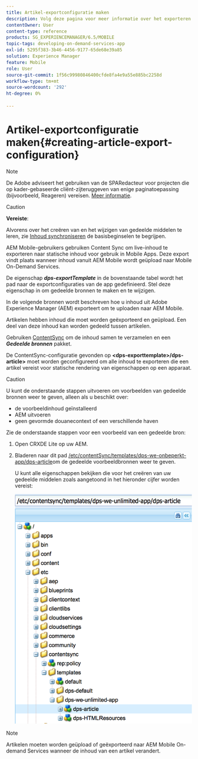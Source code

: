 ```yaml
---
title: Artikel-exportconfiguratie maken
description: Volg deze pagina voor meer informatie over het exporteren van inhoud van Adobe Experience Manager (AEM) voor uploaden naar AEM Mobile.
contentOwner: User
content-type: reference
products: SG_EXPERIENCEMANAGER/6.5/MOBILE
topic-tags: developing-on-demand-services-app
exl-id: 5295f383-3b46-4456-9177-65de68e39a85
solution: Experience Manager
feature: Mobile
role: User
source-git-commit: 1f56c99980846400cfde8fa4e9a55e885bc2258d
workflow-type: tm+mt
source-wordcount: '292'
ht-degree: 0%

---
```


# Artikel-exportconfiguratie maken{#creating-article-export-configuration}

>[!NOTE]
>
>De Adobe adviseert het gebruiken van de SPARedacteur voor projecten die op kader-gebaseerde cliënt-zijteruggeven van enige paginatoepassing (bijvoorbeeld, Reageren) vereisen. [Meer informatie](/help/sites-developing/spa-overview.md).

>[!CAUTION]
>
>**Vereiste**:
>
>Alvorens over het creëren van en het wijzigen van gedeelde middelen te leren, zie [Inhoud synchroniseren](/help/mobile/mobile-ondemand-contentsync.md) de basisbeginselen te begrijpen.

AEM Mobile-gebruikers gebruiken Content Sync om live-inhoud te exporteren naar statische inhoud voor gebruik in Mobile Apps. Deze export vindt plaats wanneer inhoud vanuit AEM Mobile wordt geüpload naar Mobile On-Demand Services.

De eigenschap ***dps-exportTemplate*** in de bovenstaande tabel wordt het pad naar de exportconfiguraties van de app gedefinieerd. Stel deze eigenschap in om gedeelde bronnen te maken en te wijzigen.

In de volgende bronnen wordt beschreven hoe u inhoud uit Adobe Experience Manager (AEM) exporteert om te uploaden naar AEM Mobile.

Artikelen hebben inhoud die moet worden geëxporteerd en geüpload. Een deel van deze inhoud kan worden gedeeld tussen artikelen.

Gebruiken [ContentSync](/help/mobile/mobile-ondemand-contentsync.md) om de inhoud samen te verzamelen en een ***Gedeelde bronnen*** pakket.

De ContentSync-configuratie gevonden op **&lt;dps-exporttemplate>/dps-article>** moet worden geconfigureerd om alle inhoud te exporteren die een artikel vereist voor statische rendering van eigenschappen op een apparaat.

>[!CAUTION]
>
>U kunt de onderstaande stappen uitvoeren om voorbeelden van gedeelde bronnen weer te geven, alleen als u beschikt over:
>
>* de voorbeeldinhoud geïnstalleerd
>* AEM uitvoeren
>* geen gevormde douanecontext of een verschillende haven
>

Zie de onderstaande stappen voor een voorbeeld van een gedeelde bron:

1. Open CRXDE Lite op uw AEM.
1. Bladeren naar dit pad [/etc/contentSync/templates/dps-we-onbeperkt-app/dps-article](http://localhost:4502/crx/de/index.jsp#/etc/contentsync/templates/dps-we-unlimited-app/dps-article)om de gedeelde voorbeeldbronnen weer te geven.

   U kunt alle eigenschappen bekijken die voor het creëren van uw gedeelde middelen zoals aangetoond in het hieronder cijfer worden vereist:

   ![chlimage_1-134](assets/chlimage_1-134.png)

>[!NOTE]
>
>Artikelen moeten worden geüpload of geëxporteerd naar AEM Mobile On-demand Services wanneer de inhoud van een artikel verandert.
